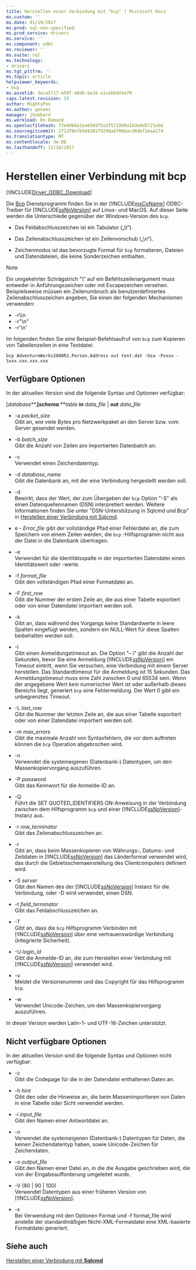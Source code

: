 ```yaml
---
title: Herstellen einer Verbindung mit "bcp" | Microsoft Docs
ms.custom: ''
ms.date: 01/19/2017
ms.prod: sql-non-specified
ms.prod_service: drivers
ms.service: ''
ms.component: odbc
ms.reviewer: ''
ms.suite: sql
ms.technology:
- drivers
ms.tgt_pltfrm: ''
ms.topic: article
helpviewer_keywords:
- bcp
ms.assetid: 3eca5717-e50f-40db-be16-a1cebbdfee70
caps.latest.revision: 33
author: MightyPen
ms.author: genemi
manager: jhubbard
ms.workload: On Demand
ms.openlocfilehash: f7e9db6a1ea636975a3f5719d9a1b3e9d5721eb6
ms.sourcegitcommit: 2713f8e7b504101f9298a0706bacd84bf2eaa174
ms.translationtype: MT
ms.contentlocale: de-DE
ms.lasthandoff: 11/18/2017
---
```

# <a name="connecting-with-bcp"></a>Herstellen einer Verbindung mit bcp
[!INCLUDE[Driver_ODBC_Download](../../../includes/driver_odbc_download.md)]

Die [Bcp](http://go.microsoft.com/fwlink/?LinkID=190626) Dienstprogramm finden Sie in der [!INCLUDE[msCoName](../../../includes/msconame_md.md)] ODBC-Treiber für [!INCLUDE[ssNoVersion](../../../includes/ssnoversion_md.md)] auf Linux- und MacOS. Auf dieser Seite werden die Unterschiede gegenüber der Windows-Version des `bcp`.
  
- Das Feldabschlusszeichen ist ein Tabulator („\t“).  
  
- Das Zeilenabschlusszeichen ist ein Zeilenvorschub („\n“).  
  
- Zeichenmodus ist das bevorzugte Format für `bcp` formatieren, Dateien und Datendateien, die keine Sonderzeichen enthalten.  
  
> [!NOTE]  
> Ein umgekehrter Schrägstrich "\\" auf ein Befehlszeilenargument muss entweder in Anführungszeichen oder mit Escapezeichen versehen. Beispielsweise müssen ein Zeilenumbruch als benutzerdefiniertes Zeilenabschlusszeichen angeben, Sie einen der folgenden Mechanismen verwenden:  
>   
> -   -r\\\n  
> -   -r"\n"  
> -   -r'\n'  
  
Im folgenden finden Sie eine Beispiel-Befehlsaufruf von `bcp` zum Kopieren von Tabellenzeilen in eine Textdatei:  
  
```  
bcp AdventureWorks2008R2.Person.Address out test.dat -Usa -Pxxxx -Sxxx.xxx.xxx.xxx  
```  
  
## <a name="available-options"></a>Verfügbare Optionen
In der aktuellen Version sind die folgende Syntax und Optionen verfügbar:  

[*database***.**]*schema***.***table* **in** *data_file* | **out** *data_file*

- -a *packet_size*  
Gibt an, wie viele Bytes pro Netzwerkpaket an den Server bzw. vom Server gesendet werden.  
  
- -b *batch_size*  
Gibt die Anzahl von Zeilen pro importierten Datenbatch an.  
  
- -c  
Verwendet einen Zeichendatentyp.  
  
- -d *database_name*  
Gibt die Datenbank an, mit der eine Verbindung hergestellt werden soll.  
  
- -d  
Bewirkt, dass der Wert, der zum Übergeben der `bcp` Option "-S" als einen Datenquellennamen (DSN) interpretiert werden. Weitere Informationen finden Sie unter "DSN-Unterstützung in Sqlcmd und Bcp" in [Herstellen einer Verbindung mit Sqlcmd](../../../connect/odbc/linux-mac/connecting-with-sqlcmd.md).  
  
- e - *Error_file* gibt der vollständige Pfad einer Fehlerdatei an, die zum Speichern von einem Zeilen werden, die `bcp` -Hilfsprogramm nicht aus der Datei in die Datenbank übertragen.  
  
- -e  
Verwendet für die Identitätsspalte in der importierten Datendatei einen Identitätswert oder -werte.  
  
- -f *format_file*  
Gibt den vollständigen Pfad einer Formatdatei an.  
  
- -F *first_row*  
Gibt die Nummer der ersten Zeile an, die aus einer Tabelle exportiert oder von einer Datendatei importiert werden soll.  
  
- -k  
Gibt an, dass während des Vorgangs keine Standardwerte in leere Spalten eingefügt werden, sondern ein NULL-Wert für diese Spalten beibehalten werden soll.  
  
- -l  
Gibt einen Anmeldungstimeout an. Die Option "– i" gibt die Anzahl der Sekunden, bevor Sie eine Anmeldung [!INCLUDE[ssNoVersion](../../../includes/ssnoversion_md.md)] ein Timeout eintritt, wenn Sie versuchen, eine Verbindung mit einem Server herstellen. Das Standardtimeout für die Anmeldung ist 15 Sekunden. Das Anmeldungstimeout muss eine Zahl zwischen 0 und 65534 sein. Wenn der angegebene Wert kein numerischer Wert ist oder außerhalb dieses Bereichs liegt, generiert `bcp` eine Fehlermeldung. Der Wert 0 gibt ein unbegrenztes Timeout.
  
- -L *last_row*  
Gibt die Nummer der letzten Zeile an, die aus einer Tabelle exportiert oder von einer Datendatei importiert werden soll.  
  
- -m *max_errors*  
Gibt die maximale Anzahl von Syntaxfehlern, die vor dem auftreten können die `bcp` Operation abgebrochen wird.  
  
- -n  
Verwendet die systemeigenen (Datenbank-) Datentypen, um den Massenkopiervorgang auszuführen.  
  
- -P *password*  
Gibt das Kennwort für die Anmelde-ID an.  
  
- -Q  
Führt die SET QUOTED_IDENTIFIERS ON-Anweisung in der Verbindung zwischen dem Hilfsprogramm `bcp` und einer [!INCLUDE[ssNoVersion](../../../includes/ssnoversion_md.md)]-Instanz aus.  
  
- -r *row_terminator*  
Gibt das Zeilenabschlusszeichen an.  
  
- -r  
Gibt an, dass beim Massenkopieren von Währungs-, Datums- und Zeitdaten in [!INCLUDE[ssNoVersion](../../../includes/ssnoversion_md.md)] das Länderformat verwendet wird, das durch die Gebietsschemaeinstellung des Clientcomputers definiert wird.  
  
- -S *server*  
Gibt den Namen des der [!INCLUDE[ssNoVersion](../../../includes/ssnoversion_md.md)] Instanz für die Verbindung, oder -D wird verwendet, einen DSN.  
  
- -t *field_terminator*  
Gibt das Feldabschlusszeichen an.  
  
- -T  
Gibt an, dass die `bcp` Hilfsprogramm Verbinden mit [!INCLUDE[ssNoVersion](../../../includes/ssnoversion_md.md)] über eine vertrauenswürdige Verbindung (integrierte Sicherheit).  
  
- -U *login_id*  
Gibt die Anmelde-ID an, die zum Herstellen einer Verbindung mit [!INCLUDE[ssNoVersion](../../../includes/ssnoversion_md.md)] verwendet wird.  
  
- -v  
Meldet die Versionsnummer und das Copyright für das Hilfsprogramm `bcp`.  
  
- -w  
Verwendet Unicode-Zeichen, um den Massenkopiervorgang auszuführen.  
  
In dieser Version werden Latin-1- und UTF-16-Zeichen unterstützt.  
  
## <a name="unavailable-options"></a>Nicht verfügbare Optionen
In der aktuellen Version sind die folgende Syntax und Optionen nicht verfügbar:  

- -c  
Gibt die Codepage für die in der Datendatei enthaltenen Daten an.  
  
- -h *hint*  
Gibt den oder die Hinweise an, die beim Massenimportieren von Daten in eine Tabelle oder Sicht verwendet werden.  
  
- -i *input_file*  
Gibt den Namen einer Antwortdatei an.  
  
- -n  
Verwendet die systemeigenen (Datenbank-) Datentypen für Daten, die keinen Zeichendatentyp haben, sowie Unicode-Zeichen für Zeichendaten.  
  
- -o *output_file*  
Gibt den Namen einer Datei an, in die die Ausgabe geschrieben wird, die von der Eingabeaufforderung umgeleitet wurde.  
  
- -V (80 | 90 | 100)  
Verwendet Datentypen aus einer früheren Version von [!INCLUDE[ssNoVersion](../../../includes/ssnoversion_md.md)].  
  
- -x  
Bei Verwendung mit den Optionen Format und -f format_file wird anstelle der standardmäßigen Nicht-XML-Formatdatei eine XML-basierte Formatdatei generiert.  
  
## <a name="see-also"></a>Siehe auch

[Herstellen einer Verbindung mit **Sqlcmd**](../../../connect/odbc/linux-mac/connecting-with-sqlcmd.md)  
